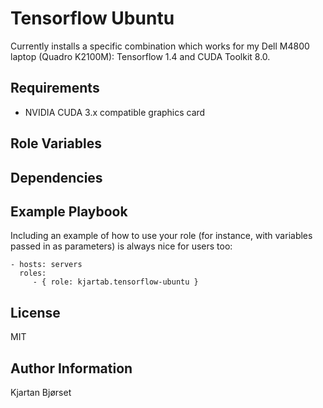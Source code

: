 Tensorflow Ubuntu
=========

Currently installs a specific combination which works for my Dell M4800 laptop (Quadro K2100M): Tensorflow 1.4 and CUDA Toolkit 8.0.



Requirements
------------

- NVIDIA CUDA 3.x compatible graphics card

Role Variables
--------------


Dependencies
------------


Example Playbook
----------------

Including an example of how to use your role (for instance, with variables passed in as parameters) is always nice for users too:

    - hosts: servers
      roles:
         - { role: kjartab.tensorflow-ubuntu }

License
-------

MIT

Author Information
------------------

Kjartan Bjørset